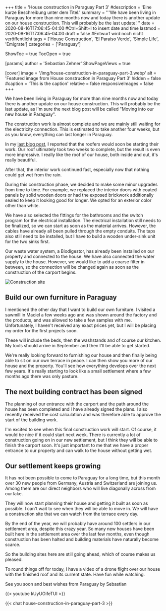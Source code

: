 +++
title = 'House construction in Paraguay Part 3'
#description = 'Eine kurze Beschreibung unter dem Titel.'
summary = '''We have been living in Paraguay for more than nine months now and today there is another update on our house construction. This will probably be the last update.'''
date = 2020-08-16T17:06:45-04:00 #Ctrl+Shift+I to insert date and time
lastmod = 2020-08-16T17:06:45-04:00
draft = false #Entwurf wird noch nicht veröffentlicht
tags = ['House Construction', 'El Paraiso Verde', 'Simple Life', 'Emigrate']
categories = ['Paraguay']

ShowToc = true
TocOpen = true

[params]
    author = 'Sebastian Zehner'
    ShowPageViews = true

[cover]
    image = '/img/house-construction-in-paraguay-part-3.webp'
    alt = 'Featured image from House construction in Paraguay Part 3'
    hidden = false
    #caption = 'This is the caption'
    relative = false
    responsiveImages = false
+++

We have been living in Paraguay for more than nine months now and today there is another update on our house construction. This will probably be the last update, as I'm sure the next blog post will be called "Moving into our new house in Paraguay".

The construction work is almost complete and we are mainly still waiting for the electricity connection. This is estimated to take another four weeks, but as you know, everything can last longer in Paraguay.

In my [last blog post](/posts/house-construction-in-paraguay-part-2/), I reported that the roofers would soon be starting their work. Our roof ultimately took two weeks to complete, but the result is even more impressive. I really like the roof of our house, both inside and out, it's really beautiful.

After that, the interior work continued fast, especially now that nothing could get wet from the rain.

During this construction phase, we decided to make some minor upgrades from time to time. For example, we replaced the interior doors with coated panels by solid wooden doors or had the exposed brickwork additionally sealed to keep it looking good for longer. We opted for an exterior color other than white.

We have also selected the fittings for the bathrooms and the switch program for the electrical installation. The electrical installation still needs to be finalized, so we can start as soon as the material arrives. However, the cables have already all been pulled through the empty conduits. The taps also still need to be installed, but I have to build a wooden under-sink unit for the two sinks first.

Our waste water system, a Biodigestor, has already been installed on our property and connected to the house. We have also connected the water supply to the house. However, we would like to add a coarse filter in between, so the connection will be changed again as soon as the construction of the carport begins.

![Construction site](/img/galleries/house-construction-in-paraguay-part-3/house-construction-in-paraguay-part-3-1.webp)

## Build our own furniture in Paraguay

I mentioned the other day that I want to build our own furniture. I visited a sawmill in Maciel a few weeks ago and was shown around the factory and the products, and was allowed to take a few samples with me. Unfortunately, I haven't received any exact prices yet, but I will be placing my order for the first projects soon.

These will include the beds, then the washstands and of course our kitchen. My tools should arrive in September and then I'll be able to get started.

We're really looking forward to furnishing our house and then finally being able to sit on our own terrace in peace. I can then show you more of our house and the property. You'll see how everything develops over the next few years. It's really starting to look like a small settlement where a few months ago there was only pasture.

## The next building contract has been signed

The planning of our entrance with the carport and the path around the house has been completed and I have already signed the plans. I also recently received the cost calculation and was therefore able to approve the start of the building work.

I'm excited to see when this final construction work will start. Of course, it would be nice if it could start next week. There is currently a lot of construction going on in our new settlement, but I think they will be able to finish the carport soon. It's just important to me that we have a proper entrance to our property and can walk to the house without getting wet.

## Our settlement keeps growing

It has not been possible to come to Paraguay for a long time, but this month over 30 new people from Germany, Austria and Switzerland are joining us. Among them are our direct neighbors who will live diagonally across from our lake.

They will now start planning their house and getting it built as soon as possible. I can't wait to see when they will be able to move in. We will have a construction site that we can watch from the terrace every day.

By the end of the year, we will probably have around 100 settlers in our settlement area, despite this crazy year. So many new houses have been built here in the settlement area over the last few months, even though construction has been halted and building materials have naturally become scarce.  

So the building sites here are still going ahead, which of course makes us pleased.

To round things off for today, I have a video of a drone flight over our house with the finished roof and its current state. Have fun while watching.

See you soon and best wishes from Paraguay by Sebastian

{{< youtube kUyUOifeTUI >}}

{{< chat house-construction-in-paraguay-part-3 >}}

